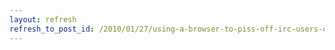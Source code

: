 ```yaml
---
layout: refresh
refresh_to_post_id: /2010/01/27/using-a-browser-to-piss-off-irc-users-or-spamming-redditdowntime
---
```

